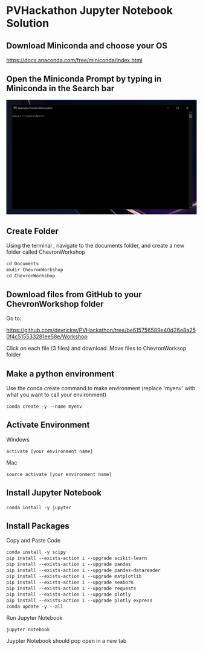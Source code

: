 # PVHackathon Jupyter Notebook Solution

## Download Miniconda and choose your OS

https://docs.anaconda.com/free/miniconda/index.html


## Open the Miniconda Prompt by typing in Miniconda in the Search bar
![plot](https://github.com/devrickw/PVHackathon/blob/3a3bb74a3e5f2c6220a358dc38ba9bc4a04ae6f5/minicondasnap.PNG)

## Create Folder

Using the terminal , navigate to the documents folder, and create a new folder called ChevronWorkshop
```
cd Documents
mkdir ChevronWorkshop
cd ChevronWorkshop

```
## Download files from GitHub to your ChevronWorkshop folder
Go to:

https://github.com/devrickw/PVHackathon/tree/be615756589e40d26e8a250f4c515533281ee58e/Workshop

Click on each file (3 files) and download. Move files to ChevronWorksop folder

## Make a python environment
Use the conda create command to make environment (replace 'myenv' with what you want to call your environment)
```
conda create -y --name myenv 
```
## Activate Environment
Windows
```
activate [your environment name]
```
Mac
```
source activate [your environment name]
```

## Install Jupyter Notebook

```
conda install -y jupyter
```

## Install Packages
Copy and Paste Code

```
conda install -y scipy
pip install --exists-action i --upgrade scikit-learn
pip install --exists-action i --upgrade pandas
pip install --exists-action i --upgrade pandas-datareader
pip install --exists-action i --upgrade matplotlib
pip install --exists-action i --upgrade seaborn
pip install --exists-action i --upgrade requests
pip install --exists-action i --upgrade plotly
pip install --exists-action i --upgrade plotly express
conda update -y --all

```
Run Jupyter Notebook
```
jupyter notebook
```
Juypter Notebook should pop open in a new tab
